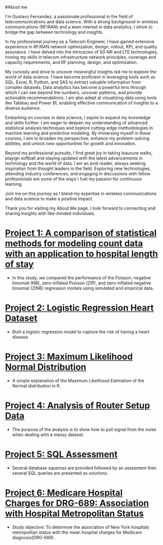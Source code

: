 #About me

I'm Gustavo Fernandez, a passionate professional in the field of telecommunications and data science. With a strong background in wireless communications (RF/RAN) and a keen interest in data analytics, I strive to bridge the gap between technology and insights.

In my professional journey as a Telecom Engineer, I have gained extensive experience in RF/RAN network optimization, design, rollout, KPI, and quality assurance. I have delved into the intricacies of 5G NR and LTE technologies, honing my skills in telecom infrastructure network principles, coverage and capacity requirements, and RF planning, design, and optimization. 

My curiosity and drive to uncover meaningful insights led me to explore the world of data science. I have become proficient in leveraging tools such as SQL, Excel, R, Python, and SAS to extract valuable information from complex datasets. Data analytics has become a powerful lens through which I can see beyond the numbers, uncover patterns, and provide actionable recommendations. I am also adept at visualizing data using tools like Tableau and Power BI, enabling effective communication of insights to a diverse audience.

Embarking on courses in data science, I aspire to expand my knowledge and skills further. I am eager to deepen my understanding of advanced statistical analysis techniques and explore cutting-edge methodologies in machine learning and predictive modeling. By immersing myself in these courses, I aim to broaden my perspective, enhance my problem-solving abilities, and unlock new opportunities for growth and innovation.

Beyond my professional pursuits, I find great joy in taking leausure walks, playign softball and staying updated with the latest advancements in technology and the world of data. I am an avid reader, always seeking inspiration from thought leaders in the field. Exploring new technologies, attending industry conferences, and engaging in discussions with fellow professionals are some of the ways I fuel my passion for continuous learning.

Join me on this journey as I blend my expertise in wireless communications and data science to make a positive impact.

Thank you for visiting my About Me page. I look forward to connecting and sharing insights with like-minded individuals.

# [Project 1: A comparison of statistical methods for modeling count data with an application to hospital length of stay](https://bmcmedresmethodol.biomedcentral.com/articles/10.1186/s12874-022-01685-8)

* In this study, we compared the performance of the Poisson, negative binomial (NB), zero-inflated Poisson (ZIP), and zero-inflated negative binomial (ZINB) regression models using simulated and empirical data.

# [Project 2: Logistic Regression Heart Dataset](https://github.com/gustavofernandezlembert/Logistic-Regression-Heart-Data-/blob/master/Heart.pdf)

* Built a logistic regression model to capture the risk of having a heart disease. 

# [Project 3: Maximum Likelihood Normal Distribution](https://gustavofernandezlembert.github.io/Maximum-Likelihood/)

* A simple explanation of the Maximum Likelihood Estimation of the Normal distribution in R.

# [Project 4: Analysis of Router Setup Data](https://github.com/gustavofernandezlembert/Analysis-Router-Setup)

* The purpose of the analysis is to show how to pull signal from the noise when dealing with a messy dataset.

# [Project 5: SQL Assessment](https://github.com/gustavofernandezlembert/Example_of_SQL_Querys)

* Several database squemas are provided followed by an assesment then several SQL queries are presented as solutions.

# [Project 6: Medicare Hospital Charges for DRG-689: Association with Hospital Metropolitan Status ](https://github.com/gustavofernandezlembert/Medicare-Hospital-Charges-)

* Study objective: To determine the association of New York hospitals metropolitan status with the mean hospital charges for Medicare diagnosis(DRG-689). 





